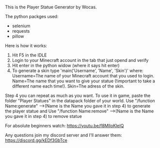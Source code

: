 This is the Player Statue Generator by Wocas.

The python packges used:
- selenium
- requests
- pillow


Here is how it works:
1) Hit F5 in the IDLE 
2) Login to your Minecraft account in the tab that just opend and verify 
3) Hit enter in the python widow (where it says hit enter) 
4) To generate a skin type 'main('Username', 'Name', 'Skin')' where:
   Username=The name of your Minecraft account that you used to login.
   Name=The name that you want to give your statue (!important to take a different name each time!).
   Skin=The adress of the skin.
   
Step 4 you can repeat as much as you want. To use it in game, paste the folder "Player Statues" in the datapack folder of your world.
Use "/function Name:generate" -->(Name is the Name you gave it in step 4) to generate the player statue and 
Use "/function Name:remove" -->(Name is the Name you gave it in step 4) to remove statue

For absolute beginners watch: https://youtu.be/f8MlIoKleIQ

Any questions join my discord server and I'll answer them: https://discord.gg/kEDf3GbTce
